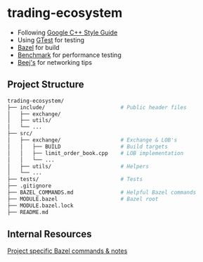 # trading-ecosystem
- Following [Google C++ Style Guide](https://google.github.io/styleguide/cppguide.html)
- Using [GTest](https://google.github.io/googletest/) for testing
- [Bazel](https://bazel.build/start/cpp) for build
- [Benchmark](https://github.com/google/benchmark) for performance testing
- [Beej's](https://beej.us/guide/bgnet/pdf/bgnet_usl_c_1.pdf) for networking tips

## Project Structure 

```sh
trading-ecosystem/
├── include/                        # Public header files 
│   ├── exchange/
│   ├── utils/               
│   └── ...
├── src/
│   ├── exchange/                   # Exchange & LOB's
│   │   ├── BUILD                   # Build targets
│   │   ├── limit_order_book.cpp    # LOB implementation
│   │   └── ...
│   ├── utils/                      # Helpers
│   └── ...
├── tests/                          # Tests   
├── .gitignore  
├── BAZEL_COMMANDS.md               # Helpful Bazel commands
├── MODULE.bazel                    # Bazel root         
├── MODULE.bazel.lock            
├── README.md  
```



## Internal Resources

[Project specific Bazel commands & notes](/BAZEL_COMMANDS.md)